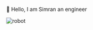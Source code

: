 👋 Hello, I am Simran an engineer 



![robot](https://github.com/user-attachments/assets/c2b9aa0e-3e9b-484f-b6e2-f99d27f888a6)
